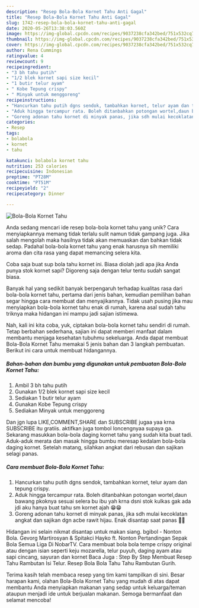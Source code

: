 ```yaml
---
description: "Resep Bola-Bola Kornet Tahu Anti Gagal"
title: "Resep Bola-Bola Kornet Tahu Anti Gagal"
slug: 1742-resep-bola-bola-kornet-tahu-anti-gagal
date: 2020-05-26T13:38:03.560Z
image: https://img-global.cpcdn.com/recipes/9037238cfa342bed/751x532cq70/bola-bola-kornet-tahu-foto-resep-utama.jpg
thumbnail: https://img-global.cpcdn.com/recipes/9037238cfa342bed/751x532cq70/bola-bola-kornet-tahu-foto-resep-utama.jpg
cover: https://img-global.cpcdn.com/recipes/9037238cfa342bed/751x532cq70/bola-bola-kornet-tahu-foto-resep-utama.jpg
author: Rena Cummings
ratingvalue: 4
reviewcount: 9
recipeingredient:
- "3 bh tahu putih"
- "1/2 blek kornet sapi size kecil"
- "1 butir telur ayam"
- " Kobe Tepung crispy"
- " Minyak untuk menggoreng"
recipeinstructions:
- "Hancurkan tahu putih dgns sendok, tambahkan kornet, telur ayam dan tepung crispy."
- "Aduk hingga tercampur rata. Boleh ditanbahkan potongan wortel,daun bawang pkoknya sesuai selera bu ibu yah krna dsni stok kulkas gak ada jdi aku hanya buat tahu sm kornet ajah 😁😁"
- "Goreng adonan tahu kornet di minyak panas, jika sdh mulai kecoklatan angkat dan sajikan dgn acbe rawit hijau. Enak disantap saat panas 🤤🤤"
categories:
- Resep
tags:
- bolabola
- kornet
- tahu

katakunci: bolabola kornet tahu 
nutrition: 253 calories
recipecuisine: Indonesian
preptime: "PT28M"
cooktime: "PT51M"
recipeyield: "2"
recipecategory: Dinner

---
```



![Bola-Bola Kornet Tahu](https://img-global.cpcdn.com/recipes/9037238cfa342bed/751x532cq70/bola-bola-kornet-tahu-foto-resep-utama.jpg)

Anda sedang mencari ide resep bola-bola kornet tahu yang unik? Cara menyiapkannya memang tidak terlalu sulit namun tidak gampang juga. Jika salah mengolah maka hasilnya tidak akan memuaskan dan bahkan tidak sedap. Padahal bola-bola kornet tahu yang enak harusnya sih memiliki aroma dan cita rasa yang dapat memancing selera kita.

Coba saja buat sup bola tahu kornet ini. Biasa diolah jadi apa jika Anda punya stok kornet sapi? Digoreng saja dengan telur tentu sudah sangat biasa.

Banyak hal yang sedikit banyak berpengaruh terhadap kualitas rasa dari bola-bola kornet tahu, pertama dari jenis bahan, kemudian pemilihan bahan segar hingga cara membuat dan menyajikannya. Tidak usah pusing jika mau menyiapkan bola-bola kornet tahu enak di rumah, karena asal sudah tahu triknya maka hidangan ini mampu jadi sajian istimewa.


Nah, kali ini kita coba, yuk, ciptakan bola-bola kornet tahu sendiri di rumah. Tetap berbahan sederhana, sajian ini dapat memberi manfaat dalam membantu menjaga kesehatan tubuhmu sekeluarga. Anda dapat membuat Bola-Bola Kornet Tahu memakai 5 jenis bahan dan 3 langkah pembuatan. Berikut ini cara untuk membuat hidangannya.

<!--inarticleads1-->

##### Bahan-bahan dan bumbu yang digunakan untuk pembuatan Bola-Bola Kornet Tahu:

1. Ambil 3 bh tahu putih
1. Gunakan 1/2 blek kornet sapi size kecil
1. Sediakan 1 butir telur ayam
1. Gunakan  Kobe Tepung crispy
1. Sediakan  Minyak untuk menggoreng


Dan jgn lupa LIKE,COMMENT,SHARE dan SUBSCRIBE jugaa yaa krna SUBSCRIBE itu gratiis. aktifkan juga tombol loncengnyaa supaya ga. Sekarang masukkan bola-bola daging kornet tahu yang sudah kita buat tadi. Aduk-aduk merata dan masak hingga bumbu meresap kedalam bola-bola daging kornet. Setelah matang, silahkan angkat dari rebusan dan sajikan selagi panas. 

<!--inarticleads2-->

##### Cara membuat Bola-Bola Kornet Tahu:

1. Hancurkan tahu putih dgns sendok, tambahkan kornet, telur ayam dan tepung crispy.
1. Aduk hingga tercampur rata. Boleh ditanbahkan potongan wortel,daun bawang pkoknya sesuai selera bu ibu yah krna dsni stok kulkas gak ada jdi aku hanya buat tahu sm kornet ajah 😁😁
1. Goreng adonan tahu kornet di minyak panas, jika sdh mulai kecoklatan angkat dan sajikan dgn acbe rawit hijau. Enak disantap saat panas 🤤🤤


Hidangan ini selain nikmat disantap untuk makan siang. bgibol - Nonton Bola. Gevorg Martirosyan &amp; Spitakci Hayko ft. Nonton Pertandingan Sepak Bola Semua Liga Di NobarTV. Cara membuat bola bola tempe crispy original atau dengan isian seperti keju mozarella, telur puyuh, daging ayam atau sapi cincang, sayuran dan kornet Baca Juga : Step By Step Membuat Resep Tahu Rambutan Isi Telur. Resep Bola Bola Tahu Tahu Rambutan Gurih. 

Terima kasih telah membaca resep yang tim kami tampilkan di sini. Besar harapan kami, olahan Bola-Bola Kornet Tahu yang mudah di atas dapat membantu Anda menyiapkan makanan yang sedap untuk keluarga/teman ataupun menjadi ide untuk berjualan makanan. Semoga bermanfaat dan selamat mencoba!
